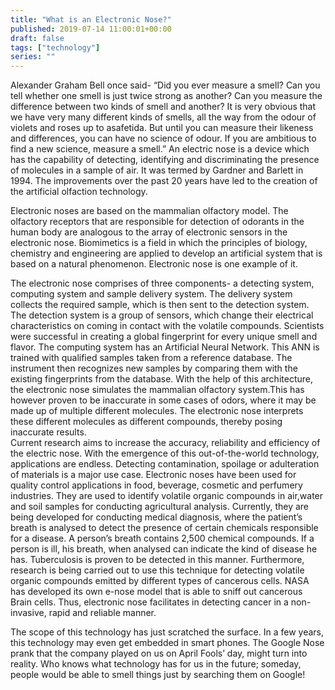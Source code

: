 ```yaml
---
title: "What is an Electronic Nose?"
published: 2019-07-14 11:00:01+00:00
draft: false
tags: ["technology"]
series: ""
---
```


Alexander Graham Bell once said- “Did you ever measure a smell? Can you tell whether one smell is just twice strong as another? Can you measure the difference between two kinds of smell and another? It is very obvious that we have very many different kinds of smells, all the way from the odour of violets and roses up to asafetida. But until you can measure their likeness and differences, you can have no science of odour. If you are ambitious to find a new science, measure a smell.” An electric nose is a device which has the capability of detecting, identifying and discriminating the presence of molecules in a sample of air. It was termed by Gardner and Barlett in 1994. The improvements over the past 20 years have led to the creation of the artificial olfaction technology.

Electronic noses are based on the mammalian olfactory model. The olfactory receptors that are responsible for detection of odorants in the human body are analogous to the array of electronic sensors in the electronic nose. Biomimetics is a field in which the principles of biology, chemistry and engineering are applied to develop an artificial system that is based on a natural phenomenon. Electronic nose is one example of it.

The electronic nose comprises of three components- a detecting system, computing system and sample delivery system. The delivery system collects the required sample, which is then sent to the detection system. The detection system is a group of sensors, which change their electrical characteristics on coming in contact with the volatile compounds. Scientists were successful in creating a global fingerprint for every unique smell and flavor. The computing system has an Artificial Neural Network. This ANN is trained with qualified samples taken from a reference database. The instrument then recognizes new samples by comparing them with the existing fingerprints from the database. With the help of this architecture, the electronic nose simulates the mammalian olfactory system.This has however proven to be inaccurate in some cases of odors, where it may be made up of multiple different molecules. The electronic nose interprets these different molecules as different compounds, thereby posing inaccurate results.   
Current research aims to increase the accuracy, reliability and efficiency of the electric nose. With the emergence of this out-of-the-world technology, applications are endless. Detecting contamination, spoilage or adulteration of materials is a major use case. Electronic noses have been used for quality control applications in food, beverage, cosmetic and perfumery industries. They are used to identify volatile organic compounds in air,water and soil samples for conducting agricultural analysis. Currently, they are being developed for conducting medical diagnosis, where the patient’s breath is analysed to detect the presence of certain chemicals responsible for a disease. A person’s breath contains 2,500 chemical compounds. If a person is ill, his breath, when analysed can indicate the kind of disease he has. Tuberculosis is proven to be detected in this manner. Furthermore, research is being carried out to use this technique for detecting volatile organic compounds emitted by different types of cancerous cells. NASA has developed its own e-nose model that is able to sniff out cancerous Brain cells. Thus, electronic nose facilitates in detecting cancer in a non-invasive, rapid and reliable manner.

The scope of this technology has just scratched the surface. In a few years, this technology may even get embedded in smart phones. The Google Nose prank that the company played on us on April Fools’ day, might turn into reality. Who knows what technology has for us in the future; someday, people would be able to smell things just by searching them on Google!






